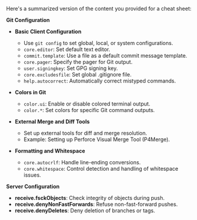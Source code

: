 Here's a summarized version of the content you provided for a cheat sheet:

**Git Configuration**

- **Basic Client Configuration**
  - Use `git config` to set global, local, or system configurations.
  - `core.editor`: Set default text editor.
  - `commit.template`: Use a file as a default commit message template.
  - `core.pager`: Specify the pager for Git output.
  - `user.signingkey`: Set GPG signing key.
  - `core.excludesfile`: Set global .gitignore file.
  - `help.autocorrect`: Automatically correct mistyped commands.

- **Colors in Git**
  - `color.ui`: Enable or disable colored terminal output.
  - `color.*`: Set colors for specific Git command outputs.

- **External Merge and Diff Tools**
  - Set up external tools for diff and merge resolution.
  - Example: Setting up Perforce Visual Merge Tool (P4Merge).

- **Formatting and Whitespace**
  - `core.autocrlf`: Handle line-ending conversions.
  - `core.whitespace`: Control detection and handling of whitespace issues.

**Server Configuration**

- **receive.fsckObjects**: Check integrity of objects during push.
- **receive.denyNonFastForwards**: Refuse non-fast-forward pushes.
- **receive.denyDeletes**: Deny deletion of branches or tags.
